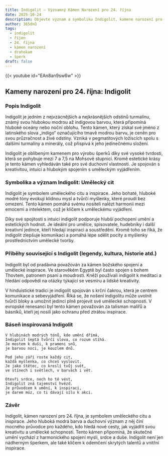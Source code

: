 ```yaml
---
title: Indigolit – Významný Kámen Narození pro 24. října
date: 2025-10-24
description: Objevte význam a symboliku Indigolit, kamene narození pro 24. října, který symbolizuje Umělecký cit. Přečtěte si legendy a inspirující příběhy.
author: 365dnů
tags:
  - indigolit
  - říjen
  - 24. října
  - kámen narození
  - drahokam
  - šperk
draft: false
---
```


{{< youtube id="EAn8an9sw6w" >}}

## Kameny narození pro 24. října: Indigolit

### Popis Indigolit

Indigolit je jedním z nejvzácnějších a nejkrásnějších odstínů turmalínu, známý svou hlubokou modrou až indigovou barvou, která připomíná hluboké oceány nebo noční oblohu. Tento kámen, který získal své jméno z latinského slova „indigo“ označujícího tmavě modrou barvu, je ceněn pro svou průzračnost a živé odstíny. Vzniká v pegmatitových ložiscích spolu s dalšími turmalíny a minerály, což přispívá k jeho jedinečnému složení.

Indigolit je oblíbeným kamenem pro výrobu šperků díky své vysoké tvrdosti, která se pohybuje mezi 7 a 7,5 na Mohsově stupnici. Kromě estetické krásy je tento kámen vyhledáván také pro své duchovní vlastnosti. Je spojován s kreativitou, intuicí a hlubokým spojením s uměleckým vyjádřením.

### Symbolika a význam Indigolit: Umělecký cit

Indigolit je symbolem uměleckého citu a inspirace. Jeho bohaté, hluboké modré tóny evokují klidnou mysl a tvůrčí myšlenky, které proudí bez omezení. Tento kámen pomáhá svému nositeli nalézt harmonii mezi emocemi a intelektem, což je klíčem k uměleckému vyjádření.

Díky své spojitosti s intuicí indigolit podporuje hlubší pochopení umění a estetických hodnot. Je ideální pro umělce, spisovatele, hudebníky i další kreativní jedince, kteří hledají inspiraci a soustředění. Kromě toho se říká, že indigolit zlepšuje komunikaci a pomáhá lépe sdělit pocity a myšlenky prostřednictvím umělecké tvorby.

### Příběhy související s Indigolit (legendy, kultura, historie atd.)

Indigolit byl od pradávna považován za kámen božského spojení a umělecké inspirace. Ve starověkém Egyptě byl často spojen s bohem Thovtem, patronem psaní a moudrosti. Kněží používali indigolit k meditaci a hledání odpovědí na otázky týkající se vesmíru a lidské kreativity.

V hinduistické tradici je indigolit spojován s krční čakrou, která je centrem komunikace a sebevyjádření. Říká se, že nošení indigolitu může uvolnit tvůrčí bloky a umožnit jedinci plně projevit své umělecké schopnosti. V evropské renesanci byl tento kámen považován za talisman malířů a básníků, kteří jej nosili jako ochranu před ztrátou inspirace.

### Báseň inspirovaná Indigolit

```
V hlubinách modrých tónů, kde umění dřímá,  
Indigolit šeptá tvůrčí slova, co rozum stíhá.  
Je mostem k duši, k prameni snů,  
je barvou noci, je kouzlem dnů.

Pod jeho září roste každý cit,  
každá myšlenka, co chceš vyslovit.  
Je jako štětec, co kreslí tvůj svět,  
ve stínech i světlech, v barvách i vět.

Otevři srdce, nech ho tě vést,  
Indigolit zná tajemství hvězd.  
Je průvodcem k umění, k inspiraci,  
je darem múz, co ti dávají sílu k akci.
```

### Závěr

Indigolit, kámen narození pro 24. října, je symbolem uměleckého citu a inspirace. Jeho hluboká modrá barva a duchovní význam z něj činí mocného průvodce pro každého, kdo hledá nové cesty, jak vyjádřit svou kreativitu a umělecké schopnosti. Tento kámen připomíná, že skutečné umění vychází z harmonického spojení mysli, srdce a duše. Indigolit není jen nádherným šperkem, ale také klíčem k odemčení skrytých talentů a vnitřní inspirace.